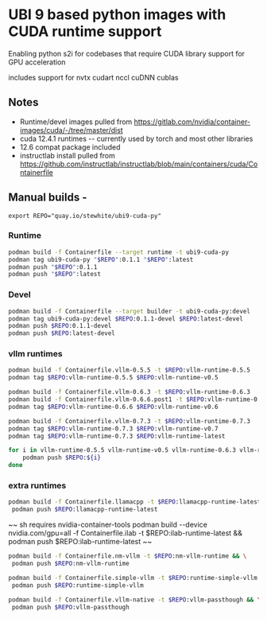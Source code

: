# UBI 9 based python images with CUDA runtime support
Enabling python s2i for codebases that require CUDA library support for GPU acceleration

includes support for nvtx cudart nccl cuDNN cublas

## Notes
- Runtime/devel images pulled from https://gitlab.com/nvidia/container-images/cuda/-/tree/master/dist
- cuda 12.4.1 runtimes -- currently used by torch and most other libraries
- 12.6 compat package included
- instructlab install pulled from https://github.com/instructlab/instructlab/blob/main/containers/cuda/Containerfile


## Manual builds - 

 `export REPO="quay.io/stewhite/ubi9-cuda-py"` 
### Runtime
```sh
podman build -f Containerfile --target runtime -t ubi9-cuda-py
podman tag ubi9-cuda-py "$REPO":0.1.1 "$REPO":latest
podman push "$REPO":0.1.1
podman push "$REPO":latest
```
### Devel
```sh
podman build -f Containerfile --target builder -t ubi9-cuda-py:devel
podman tag ubi9-cuda-py:devel $REPO:0.1.1-devel $REPO:latest-devel
podman push $REPO:0.1.1-devel
podman push $REPO:latest-devel
```
### vllm runtimes
```sh
podman build -f Containerfile.vllm-0.5.5 -t $REPO:vllm-runtime-0.5.5
podman tag $REPO:vllm-runtime-0.5.5 $REPO:vllm-runtime-v0.5

podman build -f Containerfile.vllm-0.6.3 -t $REPO:vllm-runtime-0.6.3
podman build -f Containerfile.vllm-0.6.6.post1 -t $REPO:vllm-runtime-0.6.6
podman tag $REPO:vllm-runtime-0.6.6 $REPO:vllm-runtime-v0.6

podman build -f Containerfile.vllm-0.7.3 -t $REPO:vllm-runtime-0.7.3
podman tag $REPO:vllm-runtime-0.7.3 $REPO:vllm-runtime-v0.7
podman tag $REPO:vllm-runtime-0.7.3 $REPO:vllm-runtime-latest

for i in vllm-runtime-0.5.5 vllm-runtime-v0.5 vllm-runtime-0.6.3 vllm-runtime-0.6.6 vllm-runtime-v0.6 vllm-runtime-0.7.3 vllm-runtime-v0.7 vllm-runtime-latest; do
    podman push $REPO:${i}
done
```


### extra runtimes
```sh
podman build -f Containerfile.llamacpp -t $REPO:llamacpp-runtime-latest && \
 podman push $REPO:llamacpp-runtime-latest
```
~~ sh
 requires nvidia-container-tools
podman build --device nvidia.com/gpu=all -f Containerfile.ilab -t $REPO:ilab-runtime-latest && \
 podman push $REPO:ilab-runtime-latest
~~
```sh
podman build -f Containerfile.nm-vllm -t $REPO:nm-vllm-runtime && \
 podman push $REPO:nm-vllm-runtime
```
```sh
podman build -f Containerfile.simple-vllm -t $REPO:runtime-simple-vllm && \
 podman push $REPO:runtime-simple-vllm
```
```sh
podman build -f Containerfile.vllm-native -t $REPO:vllm-passthough && \
 podman push $REPO:vllm-passthough
```
